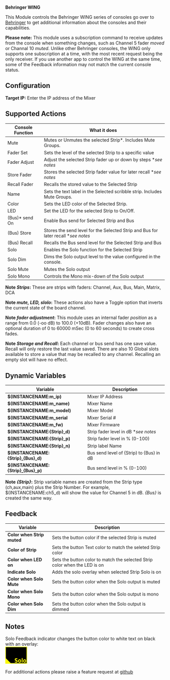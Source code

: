 **Behringer WING**

This Module controls the Behringer WING series of consoles
go over to [Behringer](https://www.behringer.com/product.html?modelCode=P0BV2)
to get additional information about the consoles and their capabilities.

**Please note:** This module uses a subscription command to receive updates from the console when something changes, such as Channel 5 fader *moved* or Channal 10 *muted*. Unlike other Behringer consoles, the WING only supports one subscription at a time, with the most recent request being the only receiver. If you use another app to control the WING at the same time, some of the Feedback information may not match the current console status.

## Configuration
**Target IP:** Enter the IP address of the Mixer

## Supported Actions
Console Function | What it does
-----------------|---------------
Mute | Mutes or Unmutes the selected Strip*. Includes Mute Groups.
Fader Set | Sets the level of the selected Strip to a specific value
Fader Adjust | Adjust the selected Strip fader up or down by steps **see notes*
Store Fader | Stores the selected Strip fader value for later recall **see notes*
Recall Fader | Recalls the stored value to the Selected Strip
Name | Sets the text label in the Selected scribble strip. Includes Mute Groups.
Color | Sets the LED color of the Selected Strip.
LED | Set the LED for the selected Strip to On/Off.
(Bus)* send On | Enable Bus send for Selected Strip and Bus
(Bus) Store| Stores the send level for the Selected Strip and Bus for later recall **see notes*
(Bus) Recall | Recalls the Bus send level for the Selected Strip and Bus
Solo | Enables the Solo function for the Selected Strip
Solo Dim | Dims the Solo output level to the value configured in the console.
Solo Mute | Mutes the Solo output
Solo Mono | Controls the Mono mix-down of the Solo output

**Note *Strips*:**  These are strips with faders: Channel, Aux, Bus, Main, Matrix, DCA

**Note *mute, LED, slolo*:** These actions also have a Toggle option that inverts the current state of the board channel.

**Note *fader adjustment*:** This module uses an internal fader *position* as a range from 0.0 (-oo dB) to 100.0 (+10dB). Fader changes also have an optional duration of 0 to 60000 mSec (0 to 60 seconds) to create cross fades.

**Note *Storage and Recall*:** Each channel or bus send has one save value. Recall will only restore the last value saved. There are also 10 Global slots available to store a value that may be recalled to any channel. Recalling an empty slot will have no effect.

## Dynamic Variables
Variable | Description
-----------------|---------------
**$(INSTANCENAME:m_ip)** | Mixer IP Address
**$(INSTANCENAME:m_name)** | Mixer Name
**$(INSTANCENAME:m_model)** | Mixer Model
**$(INSTANCENAME:m_serial** | Mixer Serial #
**$(INSTANCENAME:m_fw)** | Mixer Firmware
**$(INSTANCENAME:{Strip}_d)** | Strip fader level in dB **see notes*
**$(INSTANCENAME:{Strip}_p)** | Strip fader level in % (0-100)
**$(INSTANCENAME:{Strip}_n)** | Strip label Name
**$(INSTANCENAME:{Strip}_{Bus}_d)** | Bus send level of {Strip} to {Bus} in dB
**$(INSTANCENAME:{Strip}_{Bus}_p)** | Bus send level in % (0-100)

**Note *{Strip}*:** Strip variable names are created from the Strip type (ch,aux,main) plus the Strip Number. For example, $(INSTANCENAME:ch5_d) will show the value for Channel 5 in dB. *{Bus}* is created the same way.

## Feedback
Variable | Description
-----------------|---------------
**Color when Strip muted** | Sets the button color if the selected Strip is muted
**Color of Strip** | Sets the button Text color to match the seleted Strip color
**Color when LED on**| Sets the button color to match the selected Strip color when the LED is on
**Indicate Solo** | Adds the solo overlay when selected Strip Solo is on
**Color when Solo Mute** | Sets the button color when the Solo output is muted
**Color when Solo Mono** | Sets the button color when the Solo output is mono
**Color when Solo Dim** | Sets the button color when the Solo output is dimmed

## Notes

Solo Feedback indicator changes the button color to white text on black with an overlay:<br>
![Solo](images/solo-opaque.png "Solo")

For additional actions please raise a feature request at [github](https://github.com/bitfocus/companion-module-behringer-wing)
